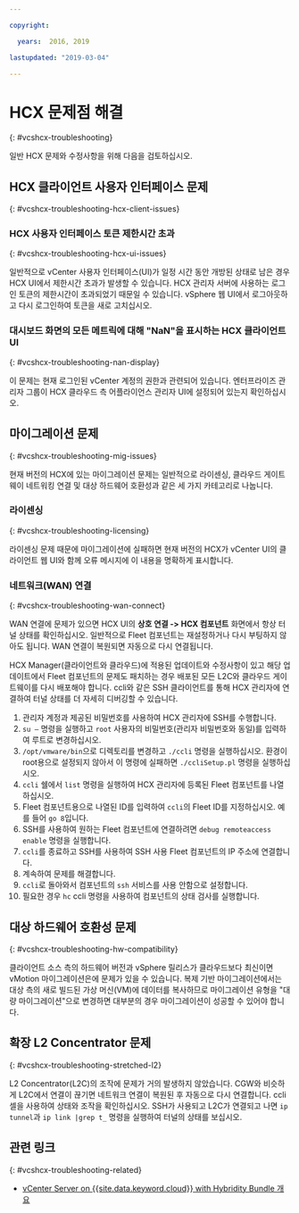 ```yaml
---

copyright:

  years:  2016, 2019

lastupdated: "2019-03-04"

---
```


# HCX 문제점 해결
{: #vcshcx-troubleshooting}

일반 HCX 문제와 수정사항을 위해 다음을 검토하십시오.

## HCX 클라이언트 사용자 인터페이스 문제
{: #vcshcx-troubleshooting-hcx-client-issues}

### HCX 사용자 인터페이스 토큰 제한시간 초과
{: #vcshcx-troubleshooting-hcx-ui-issues}

일반적으로 vCenter 사용자 인터페이스(UI)가 일정 시간 동안 개방된 상태로 남은 경우 HCX UI에서 제한시간 초과가 발생할 수 있습니다. HCX 관리자 서버에 사용하는 로그인 토큰의 제한시간이 초과되었기 때문일 수 있습니다. vSphere 웹 UI에서 로그아웃하고 다시 로그인하여 토큰을 새로 고치십시오.

### 대시보드 화면의 모든 메트릭에 대해 "NaN"을 표시하는 HCX 클라이언트 UI
{: #vcshcx-troubleshooting-nan-display}

이 문제는 현재 로그인된 vCenter 계정의 권한과 관련되어 있습니다. 엔터프라이즈 관리자 그룹이 HCX 클라우드 측 어플라이언스 관리자 UI에 설정되어 있는지 확인하십시오.

## 마이그레이션 문제
{: #vcshcx-troubleshooting-mig-issues}

현재 버전의 HCX에 있는 마이그레이션 문제는 일반적으로 라이센싱, 클라우드 게이트웨이 네트워킹 연결 및 대상 하드웨어 호환성과 같은 세 가지 카테고리로 나눕니다.

### 라이센싱
{: #vcshcx-troubleshooting-licensing}

라이센싱 문제 때문에 마이그레이션에 실패하면 현재 버전의 HCX가 vCenter UI의 클라이언트 웹 UI와 함께 오류 메시지에 이 내용을 명확하게 표시합니다.

### 네트워크(WAN) 연결
{: #vcshcx-troubleshooting-wan-connect}

WAN 연결에 문제가 있으면 HCX UI의 **상호 연결 -> HCX 컴포넌트** 화면에서
항상 터널 상태를 확인하십시오. 일반적으로 Fleet 컴포넌트는 재설정하거나 다시 부팅하지 않아도 됩니다. WAN 연결이 복원되면 자동으로 다시 연결됩니다.

HCX Manager(클라이언트와 클라우드)에 적용된 업데이트와 수정사항이 있고 해당 업데이트에서 Fleet 컴포넌트의 문제도 패치하는 경우 배포된 모든 L2C와 클라우드 게이트웨이를 다시 배포해야 합니다. ccli와 같은 SSH 클라이언트를 통해 HCX 관리자에 연결하여 터널 상태를 더 자세히 디버깅할 수 있습니다.  

1. 관리자 계정과 제공된 비밀번호를 사용하여 HCX 관리자에 SSH를 수행합니다.
2. `su –` 명령을 실행하고 `root` 사용자의 비밀번호(관리자 비밀번호와 동일)를 입력하여 루트로 변경하십시오.
3. `/opt/vmware/bin`으로 디렉토리를 변경하고 `./ccli` 명령을 실행하십시오. 환경이 root용으로 설정되지 않아서 이 명령에 실패하면 `./ccliSetup.pl` 명령을 실행하십시오.
4. `ccli` 쉘에서 `list` 명령을 실행하여 HCX 관리자에 등록된 Fleet 컴포넌트를 나열하십시오.
5. Fleet 컴포넌트용으로 나열된 ID를 입력하여 `ccli`의 Fleet ID를 지정하십시오. 예를 들어 `go 8`입니다.
6. SSH를 사용하여 원하는 Fleet 컴포넌트에 연결하려면 `debug remoteaccess enable` 명령을 실행합니다.
7. `ccli`를 종료하고 SSH를 사용하여 SSH 사용 Fleet 컴포넌트의 IP 주소에 연결합니다. 
9. 계속하여 문제를 해결합니다.
10. `ccli`로 돌아와서 컴포넌트의 `ssh` 서비스를 사용 안함으로 설정합니다.
11. 필요한 경우 `hc` ccli 명령을 사용하여 컴포넌트의 상태 검사를 실행합니다.

## 대상 하드웨어 호환성 문제
{: #vcshcx-troubleshooting-hw-compatibility}

클라이언트 소스 측의 하드웨어 버전과 vSphere 릴리스가 클라우드보다 최신이면 vMotion 마이그레이션은에 문제가 있을 수 있습니다. 복제 기반 마이그레이션에서는 대상 측의 새로 빌드된 가상 머신(VM)에 데이터를 복사하므로 마이그레이션 유형을 "대량 마이그레이션"으로 변경하면 대부분의 경우 마이그레이션이 성공할 수 있어야 합니다.

## 확장 L2 Concentrator 문제
{: #vcshcx-troubleshooting-stretched-l2}

L2 Concentrator(L2C)의 조작에 문제가 거의 발생하지 않았습니다. CGW와 비슷하게 L2C에서 연결이 끊기면 네트워크 연결이 복원된 후 자동으로 다시 연결합니다. ccli 셀을 사용하여 상태와 조작을 확인하십시오. SSH가 사용되고 L2C가 연결되고 나면 `ip tunnel`과 `ip link |grep t_` 명령을 실행하여 터널의 상태를 보십시오.

## 관련 링크
{: #vcshcx-troubleshooting-related}

* [vCenter Server on {{site.data.keyword.cloud}} with Hybridity Bundle 개요](/docs/services/vmwaresolutions/archiref/vcs?topic=vmware-solutions-vcs-hybridity-intro)   
